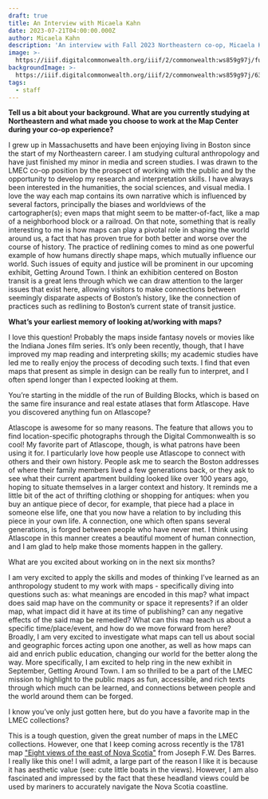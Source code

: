 ```yaml
---
draft: true
title: An Interview with Micaela Kahn
date: 2023-07-21T04:00:00.000Z
author: Micaela Kahn
description: 'An interview with Fall 2023 Northeastern co-op, Micaela Kahn'
image: >-
  https://iiif.digitalcommonwealth.org/iiif/2/commonwealth:ws859g97j/full/1200,/0/default.jpg
backgroundImage: >-
  https://iiif.digitalcommonwealth.org/iiif/2/commonwealth:ws859g97j/6387,1635,3531,1138/1200,/0/default.jpg
tags:
  - staff
---
```


**Tell us a bit about your background. What are you currently studying at Northeastern and what made you choose to work at the Map Center during your co-op experience?**

I grew up in Massachusetts and have been enjoying living in Boston since the start of my Northeastern career. I am studying cultural anthropology and have just finished my minor in media and screen studies. I was drawn to the LMEC co-op position by the prospect of working with the public and by the opportunity to develop my research and interpretation skills. I have always been interested in the humanities, the social sciences, and visual media. I love the way each map contains its own narrative which is influenced by several factors, principally the biases and worldviews of the cartographer(s); even maps that might seem to be matter-of-fact, like a map of a neighborhood block or a railroad. On that note, something that is really interesting to me is how maps can play a pivotal role in shaping the world around us, a fact that has proven true for both better and worse over the course of history. The practice of redlining comes to mind as one powerful example of how humans directly shape maps, which mutually influence our world. Such issues of equity and justice will be prominent in our upcoming exhibit, Getting Around Town. I think an exhibition centered on Boston transit is a great lens through which we can draw attention to the larger issues that exist here, allowing visitors to make connections between seemingly disparate aspects of Boston’s history, like the connection of practices such as redlining to Boston’s current state of transit justice.

**What’s your earliest memory of looking at/working with maps?**

I love this question! Probably the maps inside fantasy novels or movies like the Indiana Jones film series. It’s only been recently, though, that I have improved my map reading and interpreting skills; my academic studies have led me to really enjoy the process of decoding such texts. I find that even maps that present as simple in design can be really fun to interpret, and I often spend longer than I expected looking at them.

You’re starting in the middle of the run of Building Blocks, which is based on the same fire insurance and real estate atlases that form Atlascope. Have you discovered anything fun on Atlascope?

Atlascope is awesome for so many reasons. The feature that allows you to find location-specific photographs through the Digital Commonwealth is so cool! My favorite part of Atlascope, though, is what patrons have been using it for. I particularly love how people use Atlascope to connect with others and their own history. People ask me to search the Boston addresses of where their family members lived a few generations back, or they ask to see what their current apartment building looked like over 100 years ago, hoping to situate themselves in a larger context and history. It reminds me a little bit of the act of thrifting clothing or shopping for antiques: when you buy an antique piece of decor, for example, that piece had a place in someone else life, one that you now have a relation to by including this piece in your own life. A connection, one which often spans several generations, is forged between people who have never met. I think using Atlascope in this manner creates a beautiful moment of human connection, and I am glad to help make those moments happen in the gallery.

What are you excited about working on in the next six months?

I am very excited to apply the skills and modes of thinking I’ve learned as an anthropology student to my work with maps - specifically diving into questions such as: what meanings are encoded in this map? what impact does said map have on the community or space it represents? if an older map, what impact did it have at its time of publishing? can any negative effects of the said map be remedied? What can this map teach us about a specific time/place/event, and how do we move forward from here? Broadly, I am very excited to investigate what maps can tell us about social and geographic forces acting upon one another, as well as how maps can aid and enrich public education, changing our world for the better along the way. More specifically, I am excited to help ring in the new exhibit in September, Getting Around Town. I am so thrilled to be a part of the LMEC mission to highlight to the public maps as fun, accessible, and rich texts through which much can be learned, and connections between people and the world around them can be forged.

I know you’ve only just gotten here, but do you have a favorite map in the LMEC collections?

This is a tough question, given the great number of maps in the LMEC collections. However, one that I keep coming across recently is the 1781 map ["Eight views of the east of Nova Scotia"](https://collections.leventhalmap.org/search/commonwealth:ws859g968 "Eight views of the east of Nova Scotia") from Joseph F.W. Des Barres. I really like this one! I will admit, a large part of the reason I like it is because it has aesthetic value (see: cute little boats in the views). However, I am also fascinated and impressed by the fact that these headland views could be used by mariners to accurately navigate the Nova Scotia coastline.
